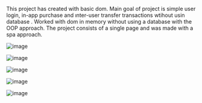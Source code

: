 This project has created with basic dom.
Main goal of project is simple user login, in-app purchase and ınter-user transfer transactions wtihout usin database .
Worked with dom in memory without using a database with the OOP approach.
The project consists of a single page and was made with a spa approach.

![image](https://github.com/Goktugecikli/GameMart/assets/120112607/6d550a34-a2ac-486b-be9f-da5947653211)

![image](https://github.com/Goktugecikli/GameMart/assets/120112607/03595809-c81a-43d5-b530-b471afbcb606)

![image](https://github.com/Goktugecikli/GameMart/assets/120112607/8a298b81-a9e5-45d5-96bf-798d259b2a10)

![image](https://github.com/Goktugecikli/GameMart/assets/120112607/a2977737-5629-4638-b884-78d39e501438)

![image](https://github.com/Goktugecikli/GameMart/assets/120112607/17f46f64-b643-47d0-a394-51af589d8215)

